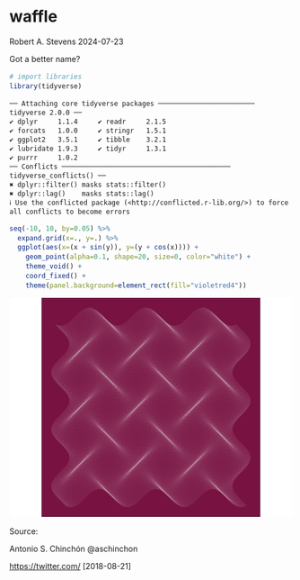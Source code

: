waffle
================
Robert A. Stevens
2024-07-23

Got a better name?

``` r
# import libraries
library(tidyverse)
```

    ── Attaching core tidyverse packages ──────────────────────── tidyverse 2.0.0 ──
    ✔ dplyr     1.1.4     ✔ readr     2.1.5
    ✔ forcats   1.0.0     ✔ stringr   1.5.1
    ✔ ggplot2   3.5.1     ✔ tibble    3.2.1
    ✔ lubridate 1.9.3     ✔ tidyr     1.3.1
    ✔ purrr     1.0.2     
    ── Conflicts ────────────────────────────────────────── tidyverse_conflicts() ──
    ✖ dplyr::filter() masks stats::filter()
    ✖ dplyr::lag()    masks stats::lag()
    ℹ Use the conflicted package (<http://conflicted.r-lib.org/>) to force all conflicts to become errors

``` r
seq(-10, 10, by=0.05) %>%
  expand.grid(x=., y=.) %>%
  ggplot(aes(x=(x + sin(y)), y=(y + cos(x)))) +
    geom_point(alpha=0.1, shape=20, size=0, color="white") +
    theme_void() +
    coord_fixed() +
    theme(panel.background=element_rect(fill="violetred4"))
```

![](waffle_files/figure-gfm/unnamed-chunk-3-1.png)<!-- -->

Source:

Antonio S. Chinchón @aschinchon

<https://twitter.com/> \[2018-08-21\]
